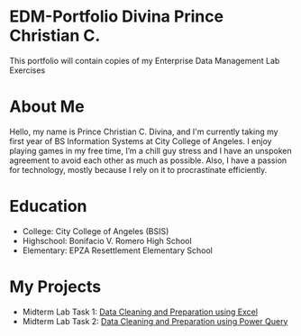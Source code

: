 # EDM-Portfolio Divina Prince Christian C.
This portfolio will contain copies of my Enterprise Data Management Lab Exercises
# About Me
Hello, my name is Prince Christian C. Divina, and I'm currently taking my first year of BS Information Systems at City College of Angeles. I enjoy playing games in my free time, I’m a chill guy stress and I have an unspoken agreement to avoid each other as much as possible. Also, I have a passion for technology, mostly because I rely on it to procrastinate efficiently.
# Education
- College: City College of Angeles (BSIS)
- Highschool: Bonifacio V. Romero High School
- Elementary: EPZA Resettlement Elementary School
# My Projects
- Midterm Lab Task 1: [Data Cleaning and Preparation using Excel](https://github.com/Princeeee26/Midterm-Lab-Task-1-Data-Cleaning-and-Preparation-using-Excel)
- Midterm Lab Task 2: [Data Cleaning and Preparation using Power Query](https://github.com/Princeeee26/Midterm-Lab-Task-2-Data-Cleaning-and-Preparation-using-Power-Query)

